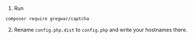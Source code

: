 1. Run

```bash
composer require gregwar/captcha
```

2. Rename `config.php.dist` to `config.php` and write your hostnames there.